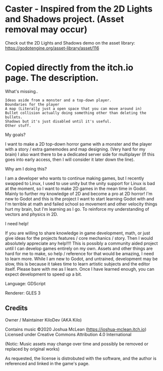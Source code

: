 # Caster - Inspired from the 2D Lights and Shadows project. (Asset removal may occur)

Check out the 2D Lights and Shadows demo on the asset library: https://godotengine.org/asset-library/asset/116

# Copied directly from the itch.io page. The description.

What's missing..

    Ideas aside from a monster and a top-down player.
    Boundaries for the player
    A map (Literally just a open space that you can move around in)
    Bullet collision actually doing something other than deleting the bullets.
    Shadows but it's just disabled until it's useful.
    Other stuff.

My goals?

   I want to make a 2D top-down horror game with a monster and the player with a story / extra gamemodes and map designing. (Very hard for my brain)
   I also want there to be a dedicated server side for multiplayer (If this goes into early access, then I will consider it later down the line).

Why am I doing this?

   I am a developer who wants to continue making games, but I recently swapped to Linux, I used to use unity but the unity support for Linux is bad at the moment, so I want to make 2D games in the mean time in Godot. Mainly to further my knowledge of 2D and become a pro at 2D horror!
   I'm new to Godot and this is the project I want to start learning Godot with and I'm terrible at math and failed school so movement and other velocity things hurt my brain, but I'm learning as I go.
    To reinforce my understanding of vectors and physics in 2D.

I need help!

   If you are willing to share knowledge in game development, math, or just give ideas for the projects features / core mechanics / story. Then I would absolutely appreciate any help!!!! This is possibly a community aided project until I can develop games entirely on my own. Assets and other things are hard for me to make, so help / reference for that would be amazing, I need to learn more.
   While I am new to Godot, and untrained, development may be slow, this is because it takes time to learn artistic subjects and the editor itself. Please bare with me as I learn. Once I have learned enough, you can expect development to speed up a bit.


Language: GDScript

Renderer: GLES 3

## Credits

Owner / Maintainer
KiloDev (AKA Kilo)

Contains music ©2020 Joshua McLean (https://joshua-mclean.itch.io)
Licensed under Creative Commons Attribution 4.0 International

(Notic: Music assets may change over time and possibly be removed or replaced by original works)

As requested, the license is distrobuted with the software, and the author is referenced and linked in the game's page.
